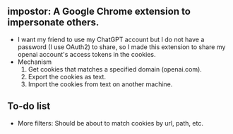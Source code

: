 ## impostor: A Google Chrome extension to impersonate others.
* I want my friend to use my ChatGPT account but I do not have a password (I use OAuth2) to share, so I made this extension to share my openai account's access tokens in the cookies.  
* Mechanism
  1. Get cookies that matches a specified domain (openai.com).
  2. Export the cookies as text.
  3. Import the cookies from text on another machine.
## To-do list
* More filters: Should be about to match cookies by url, path, etc. 
